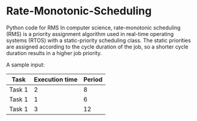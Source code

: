 # Rate-Monotonic-Scheduling
Python code for RMS 
In computer science, rate-monotonic scheduling (RMS) is a priority assignment algorithm used in real-time operating systems (RTOS) with a static-priority scheduling class. The static priorities are assigned according to the cycle duration of the job, so a shorter cycle duration results in a higher job priority.

A sample input:


| Task	  |Execution time | Period |
| ------------- | ------------- | -------------|
| Task 1  | 2  | 8|
| Task 1  | 1  | 6|
|Task 1   |  3| 12|            |



 


